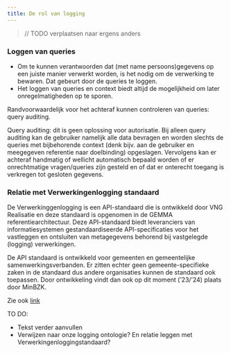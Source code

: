 ```yaml
---
title: De rol van logging
---
```

> // TODO verplaatsen naar ergens anders

### Loggen van queries
- Om te kunnen verantwoorden dat (met name persoons)gegevens op een juiste manier verwerkt worden, is het nodig om de verwerking te bewaren. Dat gebeurt door de queries te loggen.
- Het loggen van queries en context biedt altijd de mogelijkheid om later onregelmatigheden op te sporen.

Randvoorwaardelijk voor het achteraf kunnen controleren van queries: query auditing.

Query auditing: dit is geen oplossing voor autorisatie. Bij alleen query auditing kan de gebruiker namelijk alle data bevragen en worden slechts de queries met bijbehorende context (denk bijv. aan de gebruiker en meegegeven referentie naar doelbinding) opgeslagen. Vervolgens kan er achteraf handmatig of wellicht automatisch bepaald worden of er onrechtmatige vragen/queries zijn gesteld en of dat er onterecht toegang is verkregen tot gesloten gegevens.

### Relatie met Verwerkingenlogging standaard 
De Verwerkinggenlogging is een API-standaard die is ontwikkeld door VNG Realisatie en deze standaard is opgenomen in de GEMMA referentiearchitectuur. Deze API-standaard biedt leveranciers van informatiesystemen gestandaardiseerde API-specificaties voor het vastleggen en ontsluiten van metagegevens behorend bij vastgelegde (logging) verwerkingen.

De API standaard is ontwikkeld voor gemeenten en gemeentelijke samenwerkingsverbanden. Er zitten echter geen gemeente-specifieke zaken in de standaard dus andere organisaties kunnen de standaard ook toepassen. Door ontwikkeling vindt dan ook op dit moment (’23/’24) plaats door MinBZK.

Zie ook [link](https://vngrealisatie.github.io/gemma-verwerkingenlogging/) 

TO DO:
- Tekst verder aanvullen
- Verwijzen naar onze logging ontologie? En relatie leggen met Verwerkingenloggingstandaard?

